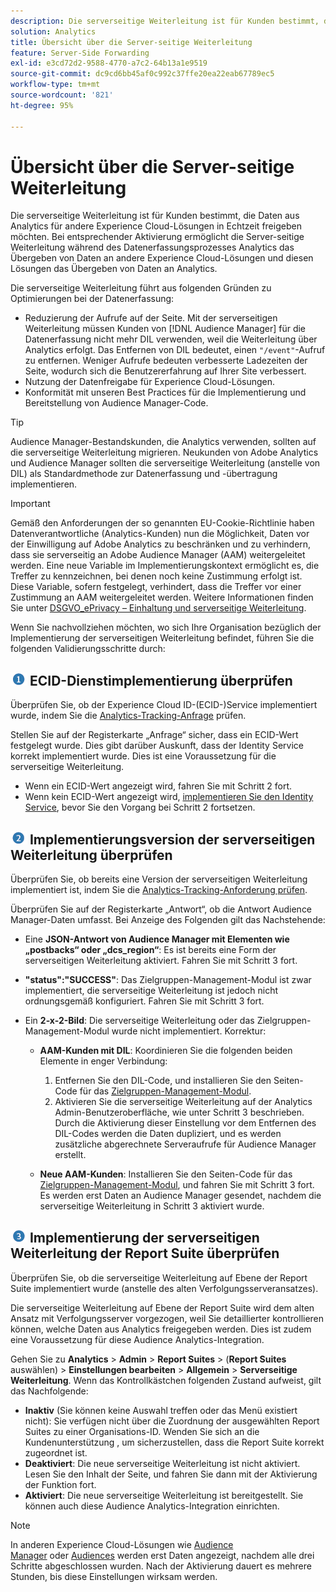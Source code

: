 ```yaml
---
description: Die serverseitige Weiterleitung ist für Kunden bestimmt, die Daten aus Analytics für andere Experience Cloud-Lösungen in Echtzeit freigeben möchten. Bei entsprechender Aktivierung ermöglicht die Server-seitige Weiterleitung während des Datenerfassungsprozesses Analytics das Übergeben von Daten an andere Experience Cloud-Lösungen und diesen Lösungen das Übergeben von Daten an Analytics.
solution: Analytics
title: Übersicht über die Server-seitige Weiterleitung
feature: Server-Side Forwarding
exl-id: e3cd72d2-9588-4770-a7c2-64b13a1e9519
source-git-commit: dc9cd6bb45af0c992c37ffe20ea22eab67789ec5
workflow-type: tm+mt
source-wordcount: '821'
ht-degree: 95%

---
```


# Übersicht über die Server-seitige Weiterleitung

Die serverseitige Weiterleitung ist für Kunden bestimmt, die Daten aus Analytics für andere Experience Cloud-Lösungen in Echtzeit freigeben möchten. Bei entsprechender Aktivierung ermöglicht die Server-seitige Weiterleitung während des Datenerfassungsprozesses Analytics das Übergeben von Daten an andere Experience Cloud-Lösungen und diesen Lösungen das Übergeben von Daten an Analytics.

Die serverseitige Weiterleitung führt aus folgenden Gründen zu Optimierungen bei der Datenerfassung:

* Reduzierung der Aufrufe auf der Seite. Mit der serverseitigen Weiterleitung müssen Kunden von [!DNL Audience Manager] für die Datenerfassung nicht mehr DIL verwenden, weil die Weiterleitung über Analytics erfolgt. Das Entfernen von DIL bedeutet, einen `"/event"`-Aufruf zu entfernen. Weniger Aufrufe bedeuten verbesserte Ladezeiten der Seite, wodurch sich die Benutzererfahrung auf Ihrer Site verbessert.
* Nutzung der Datenfreigabe für Experience Cloud-Lösungen.
* Konformität mit unseren Best Practices für die Implementierung und Bereitstellung von Audience Manager-Code.

>[!TIP]
>
>Audience Manager-Bestandskunden, die Analytics verwenden, sollten auf die serverseitige Weiterleitung migrieren. Neukunden von Adobe Analytics und Audience Manager sollten die serverseitige Weiterleitung (anstelle von DIL) als Standardmethode zur Datenerfassung und -übertragung implementieren.

>[!IMPORTANT]
>Gemäß den Anforderungen der so genannten EU-Cookie-Richtlinie haben Datenverantwortliche (Analytics-Kunden) nun die Möglichkeit, Daten vor der Einwilligung auf Adobe Analytics zu beschränken und zu verhindern, dass sie serverseitig an Adobe Audience Manager (AAM) weitergeleitet werden. Eine neue Variable im Implementierungskontext ermöglicht es, die Treffer zu kennzeichnen, bei denen noch keine Zustimmung erfolgt ist. Diese Variable, sofern festgelegt, verhindert, dass die Treffer vor einer Zustimmung an AAM weitergeleitet werden. Weitere Informationen finden Sie unter [DSGVO_ePrivacy – Einhaltung und serverseitige Weiterleitung](/help/admin/admin/c-manage-report-suites/c-edit-report-suites/general/c-server-side-forwarding/ssf-gdpr.md).

Wenn Sie nachvollziehen möchten, wo sich Ihre Organisation bezüglich der Implementierung der serverseitigen Weiterleitung befindet, führen Sie die folgenden Validierungsschritte durch:

## ![Grafik step1_icon.png](/help/admin/admin/c-manage-report-suites/c-edit-report-suites/general/c-server-side-forwarding/assets/step1_icon.png) ECID-Dienstimplementierung überprüfen

Überprüfen Sie, ob der Experience Cloud ID-(ECID-)Service implementiert wurde, indem Sie die [Analytics-Tracking-Anfrage](https://experienceleague.adobe.com/docs/id-service/using/implementation/test-verify.html?lang=de) prüfen.

Stellen Sie auf der Registerkarte „Anfrage“ sicher, dass ein ECID-Wert festgelegt wurde. Dies gibt darüber Auskunft, dass der Identity Service korrekt implementiert wurde. Dies ist eine Voraussetzung für die serverseitige Weiterleitung.

* Wenn ein ECID-Wert angezeigt wird, fahren Sie mit Schritt 2 fort.
* Wenn kein ECID-Wert angezeigt wird, [implementieren Sie den Identity Service](https://experienceleague.adobe.com/docs/id-service/using/implementation/implementation-guides.html?lang=de), bevor Sie den Vorgang bei Schritt 2 fortsetzen.

## ![Grafik step2_icon.png](/help/admin/admin/c-manage-report-suites/c-edit-report-suites/general/c-server-side-forwarding/assets/step2_icon.png) Implementierungsversion der serverseitigen Weiterleitung überprüfen

Überprüfen Sie, ob bereits eine Version der serverseitigen Weiterleitung implementiert ist, indem Sie die [Analytics-Tracking-Anforderung prüfen](/help/admin/admin/c-manage-report-suites/c-edit-report-suites/general/c-server-side-forwarding/ssf-verify.md).

Überprüfen Sie auf der Registerkarte „Antwort“, ob die Antwort Audience Manager-Daten umfasst. Bei Anzeige des Folgenden gilt das Nachstehende:

* Eine **JSON-Antwort von Audience Manager mit Elementen wie „postbacks“ oder „dcs_region“**: Es ist bereits eine Form der serverseitigen Weiterleitung aktiviert. Fahren Sie mit Schritt 3 fort.
* **&quot;status&quot;:&quot;SUCCESS&quot;**: Das Zielgruppen-Management-Modul ist zwar implementiert, die serverseitige Weiterleitung ist jedoch nicht ordnungsgemäß konfiguriert. Fahren Sie mit Schritt 3 fort.
* Ein **2-x-2-Bild**: Die serverseitige Weiterleitung oder das Zielgruppen-Management-Modul wurde nicht implementiert. Korrektur:

   * **AAM-Kunden mit DIL**: Koordinieren Sie die folgenden beiden Elemente in enger Verbindung:

      1. Entfernen Sie den DIL-Code, und installieren Sie den Seiten-Code für das [Zielgruppen-Management-Modul](https://experienceleague.adobe.com/docs/audience-manager/user-guide/implementation-integration-guides/integration-other-solutions/audience-management-module.html?lang=de).
      1. Aktivieren Sie die serverseitige Weiterleitung auf der Analytics Admin-Benutzeroberfläche, wie unter Schritt 3 beschrieben. Durch die Aktivierung dieser Einstellung vor dem Entfernen des DIL-Codes werden die Daten dupliziert, und es werden zusätzliche abgerechnete Serveraufrufe für Audience Manager erstellt.
   * **Neue AAM-Kunden**: Installieren Sie den Seiten-Code für das [Zielgruppen-Management-Modul](https://experienceleague.adobe.com/docs/audience-manager/user-guide/implementation-integration-guides/integration-other-solutions/audience-management-module.html), und fahren Sie mit Schritt 3 fort. Es werden erst Daten an Audience Manager gesendet, nachdem die serverseitige Weiterleitung in Schritt 3 aktiviert wurde.


## ![Grafik step3_icon.png](/help/admin/admin/c-manage-report-suites/c-edit-report-suites/general/c-server-side-forwarding/assets/step3_icon.png) Implementierung der serverseitigen Weiterleitung der Report Suite überprüfen

Überprüfen Sie, ob die serverseitige Weiterleitung auf Ebene der Report Suite implementiert wurde (anstelle des alten Verfolgungsserveransatzes).

Die serverseitige Weiterleitung auf Ebene der Report Suite wird dem alten Ansatz mit Verfolgungsserver vorgezogen, weil Sie detaillierter kontrollieren können, welche Daten aus Analytics freigegeben werden. Dies ist zudem eine Voraussetzung für diese Audience Analytics-Integration.

Gehen Sie zu **Analytics** > **Admin** > **Report Suites** > (**Report Suites** auswählen) > **Einstellungen bearbeiten** > **Allgemein** > **Serverseitige Weiterleitung**. Wenn das Kontrollkästchen folgenden Zustand aufweist, gilt das Nachfolgende:

* **Inaktiv** (Sie können keine Auswahl treffen oder das Menü existiert nicht): Sie verfügen nicht über die Zuordnung der ausgewählten Report Suites zu einer Organisations-ID. Wenden Sie sich an die Kundenunterstützung , um sicherzustellen, dass die Report Suite korrekt zugeordnet ist.
* **Deaktiviert**: Die neue serverseitige Weiterleitung ist nicht aktiviert. Lesen Sie den Inhalt der Seite, und fahren Sie dann mit der Aktivierung der Funktion fort.
* **Aktiviert**: Die neue serverseitige Weiterleitung ist bereitgestellt. Sie können auch diese Audience Analytics-Integration einrichten.

>[!NOTE]
>
>In anderen Experience Cloud-Lösungen wie [Audience Manager](https://experienceleague.adobe.com/docs/audience-manager/user-guide/aam-home.html?lang=de) oder [Audiences](https://experienceleague.adobe.com/docs/core-services/interface/audiences/audience-library.html?lang=de) werden erst Daten angezeigt, nachdem alle drei Schritte abgeschlossen wurden. Nach der Aktivierung dauert es mehrere Stunden, bis diese Einstellungen wirksam werden.

